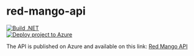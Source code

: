 # red-mango-api

[![Build .NET](https://github.com/Botche/red-mango-api/actions/workflows/dotnet.yml/badge.svg)](https://github.com/Botche/red-mango-api/actions/workflows/dotnet.yml) \
[![Deploy project to Azure](https://github.com/Botche/red-mango-api/actions/workflows/azure-functions-app-dotnet.yml/badge.svg)](https://github.com/Botche/red-mango-api/actions/workflows/azure-functions-app-dotnet.yml)

The API is published on Azure and available on this link: [Red Mango API](https://redmangoapidotnet.azurewebsites.net/index.html)
